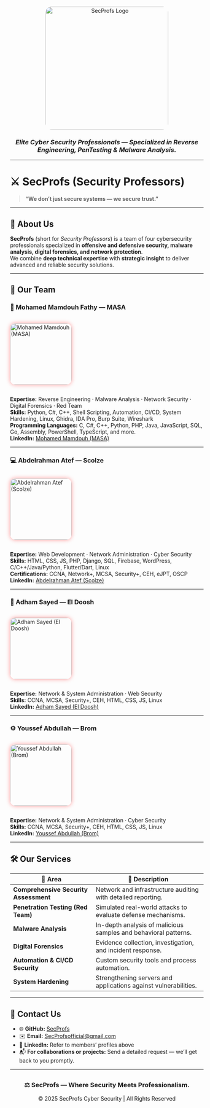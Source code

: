 <div align="center">

<img src="https://j.top4top.io/p_3587hr6hp1.jpg" alt="SecProfs Logo" width="320" style="border-radius:16px; margin-top:20px;">

### *Elite Cyber Security Professionals — Specialized in Reverse Engineering, PenTesting & Malware Analysis.*

</div>

---

# ⚔️ **SecProfs (Security Professors)**

> **“We don’t just secure systems — we secure trust.”**

---

## 🧠 **About Us**

**SecProfs** (short for *Security Professors*) is a team of four cybersecurity professionals specialized in **offensive and defensive security, malware analysis, digital forensics, and network protection**.  
We combine **deep technical expertise** with **strategic insight** to deliver advanced and reliable security solutions.

---

## 👥 **Our Team**

### 🧩 Mohamed Mamdouh Fathy — **MASA**

<img src="https://f.top4top.io/p_35871hnw91.jpg" alt="Mohamed Mamdouh (MASA)" width="160" style="border-radius:14px;box-shadow:0 0 12px rgba(255,0,0,0.4);margin:15px 0;">

**Expertise:** Reverse Engineering · Malware Analysis · Network Security · Digital Forensics · Red Team  
**Skills:** Python, C#, C++, Shell Scripting, Automation, CI/CD, System Hardening, Linux, Ghidra, IDA Pro, Burp Suite, Wireshark  
**Programming Languages:** C, C#, C++, Python, PHP, Java, JavaScript, SQL, Go, Assembly, PowerShell, TypeScript, and more.  
**LinkedIn:** [Mohamed Mamdouh (MASA)](https://www.linkedin.com/in/mohamed-mamdouh-masa/)

---

### 💻 Abdelrahman Atef — **Scolze**

<img src="https://c.top4top.io/p_3587z6xa81.jpg" alt="Abdelrahman Atef (Scolze)" width="160" style="border-radius:14px;box-shadow:0 0 12px rgba(255,0,0,0.4);margin:15px 0;">

**Expertise:** Web Development · Network Administration · Cyber Security  
**Skills:** HTML, CSS, JS, PHP, Django, SQL, Firebase, WordPress, C/C++/Java/Python, Flutter/Dart, Linux  
**Certifications:** CCNA, Network+, MCSA, Security+, CEH, eJPT, OSCP  
**LinkedIn:** [Abdelrahman Atef (Scolze)](https://www.linkedin.com/in/abdoatef267/)

---

### 🧠 Adham Sayed — **El Doosh**

<img src="https://g.top4top.io/p_3587mkccw1.jpg" alt="Adham Sayed (El Doosh)" width="160" style="border-radius:14px;box-shadow:0 0 12px rgba(255,0,0,0.4);margin:15px 0;">

**Expertise:** Network & System Administration · Web Security  
**Skills:** CCNA, MCSA, Security+, CEH, HTML, CSS, JS, Linux  
**LinkedIn:** [Adham Sayed (El Doosh)](https://www.linkedin.com/in/adhm-sayed-3a590b324/)

---

### ⚙️ Youssef Abdullah — **Brom**

<img src="https://k.top4top.io/p_3587tl63i1.jpg" alt="Youssef Abdullah (Brom)" width="160" style="border-radius:14px;box-shadow:0 0 12px rgba(255,0,0,0.4);margin:15px 0;">

**Expertise:** Network & System Administration · Cyber Security  
**Skills:** CCNA, MCSA, Security+, CEH, HTML, CSS, JS, Linux  
**LinkedIn:** [Youssef Abdullah (Brom)](https://www.linkedin.com/in/yousef-abdullah-337693219/)

---

## 🛠️ **Our Services**

| 🔐 Area | 💼 Description |
|----------|----------------|
| **Comprehensive Security Assessment** | Network and infrastructure auditing with detailed reporting. |
| **Penetration Testing (Red Team)** | Simulated real-world attacks to evaluate defense mechanisms. |
| **Malware Analysis** | In-depth analysis of malicious samples and behavioral patterns. |
| **Digital Forensics** | Evidence collection, investigation, and incident response. |
| **Automation & CI/CD Security** | Custom security tools and process automation. |
| **System Hardening** | Strengthening servers and applications against vulnerabilities. |

---



## 💬 **Contact Us**

- 🌐 **GitHub:** [SecProfs](#)  
- ✉️ **Email:** SecProfsofficial@gmail.com
- 💼 **LinkedIn:** Refer to members’ profiles above  
- 📬 **For collaborations or projects:** Send a detailed request — we’ll get back to you promptly.

---

<div align="center" style="margin-top:30px;">

### ⚖️ **SecProfs — Where Security Meets Professionalism.**

© 2025 SecProfs Cyber Security | All Rights Reserved

</div>

